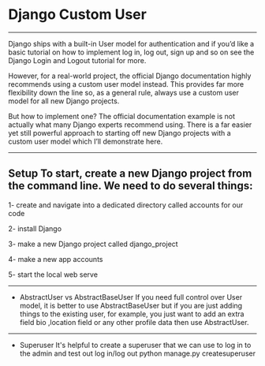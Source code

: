 # Django Custom User
---
Django ships with a built-in User model for authentication and if you’d like a basic tutorial on how to implement log in, log out, sign up and so on see the Django Login and Logout tutorial for more.

However, for a real-world project, the official Django documentation highly recommends using a custom user model instead. This provides far more flexibility down the line so, as a general rule, always use a custom user model for all new Django projects.

But how to implement one? The official documentation example is not actually what many Django experts recommend using. There is a far easier yet still powerful approach to starting off new Django projects with a custom user model which I’ll demonstrate here.

---
##  Setup To start, create a new Django project from the command line. We need to do several things:
1- create and navigate into a dedicated directory called accounts for our code

2- install Django

3- make a new Django project called django_project

4- make a new app accounts

5- start the local web serve

---
- AbstractUser vs AbstractBaseUser If you need full control over User model, it is better to use AbstractBaseUser but if you are just adding things to the existing user, for example, you just want to add an extra field bio ,location field or any other profile data then use AbstractUser.

---
- Superuser It's helpful to create a superuser that we can use to log in to the admin and test out log in/log out python manage.py createsuperuser